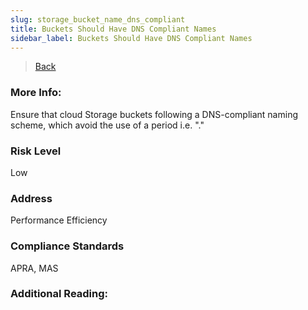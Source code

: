 ```yaml
---
slug: storage_bucket_name_dns_compliant
title: Buckets Should Have DNS Compliant Names
sidebar_label: Buckets Should Have DNS Compliant Names
---
```

> [Back](../../gcpstoragemonitoring)

### More Info:
Ensure that cloud Storage buckets following a DNS-compliant naming scheme, which avoid the use of a period i.e. "."

### Risk Level
Low

### Address
Performance Efficiency

### Compliance Standards
APRA, MAS

### Additional Reading:
